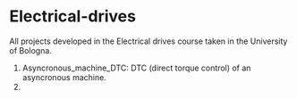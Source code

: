 # Electrical-drives
All projects developed in the Electrical drives course taken in the University of Bologna.

1. Asyncronous_machine_DTC: DTC (direct torque control) of an asyncronous machine. 
2. 
